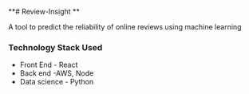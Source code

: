 **# Review-Insight **

A tool to predict the reliability of online reviews using machine learning


### Technology Stack Used 
  - Front End - React 
  - Back end -AWS, Node
  - Data science - Python

